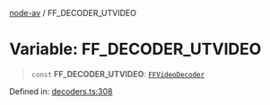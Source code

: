 [node-av](../globals.md) / FF\_DECODER\_UTVIDEO

# Variable: FF\_DECODER\_UTVIDEO

> `const` **FF\_DECODER\_UTVIDEO**: [`FFVideoDecoder`](../type-aliases/FFVideoDecoder.md)

Defined in: [decoders.ts:308](https://github.com/seydx/av/blob/f8631fc881b394300b1479f511d55cf1c370a87f/src/constants/decoders.ts#L308)
